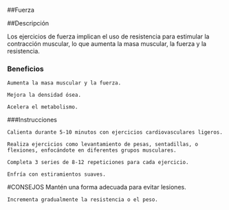 ##Fuerza


##Descripción

Los ejercicios de fuerza implican el uso de resistencia para estimular la contracción muscular, lo que aumenta la masa muscular, la fuerza y la resistencia.

### Beneficios

    Aumenta la masa muscular y la fuerza.

    Mejora la densidad ósea.

    Acelera el metabolismo.

###Instrucciones

    Calienta durante 5-10 minutos con ejercicios cardiovasculares ligeros.

    Realiza ejercicios como levantamiento de pesas, sentadillas, o flexiones, enfocándote en diferentes grupos musculares.

    Completa 3 series de 8-12 repeticiones para cada ejercicio.

    Enfría con estiramientos suaves.
#CONSEJOS
    Mantén una forma adecuada para evitar lesiones.

    Incrementa gradualmente la resistencia o el peso.
